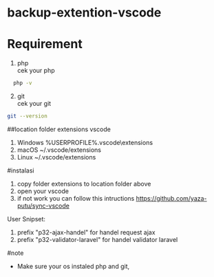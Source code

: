 # backup-extention-vscode
# Requirement 
1. php <br>
  cek your php
  ```bash
    php -v
  ```
2. git <br>
  cek your git
  ```bash
  git --version
  ```
##location folder extensions vscode
1. Windows %USERPROFILE%\.vscode\extensions
2. macOS ~/.vscode/extensions
3. Linux ~/.vscode/extensions

#instalasi 
1. copy folder extensions to location folder above
2. open your vscode
3. if not work you can follow this intructions https://github.com/yaza-putu/sync-vscode

User Snipset:
1. prefix "p32-ajax-handel" for handel request ajax
2. prefix "p32-validator-laravel" for handel validator laravel

#note
* Make sure your os instaled php and git,

